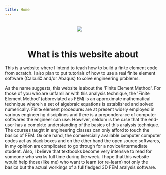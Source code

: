 ```yaml
---
title: Home
---
```

<br>
<center><img src="/images/Final.png" style="max-width:100%;min-width:40px;float:middle;"/></center>
<br>

<center> <h1> What is this website about </h1></center>



This is a website where I intend to teach how to build a finite element code from scratch. I also plan to put tutorials of how to use a real finite element software (CalculiX and/or Abaqus) to solve engineering problems.

As the name suggests, this website is about the 'Finite Element Method'. For those of you who are unfamiliar with this analysis technique, the 'Finite Element Method' (abbreviated as FEM) is an approximate mathematical technique wherein a set of algebraic equations is established and solved numerically. Finite element procedures are at present widely employed in various engineering disciplines and there is a preponderance of computer softwares the engineer can use. However, seldom is the case that the end-user has a complete understanding of the basics of this analysis technique. The courses taught in engineering classes can only afford to touch the basics of FEM. On one hand, the commercially available computer computer codes act as black boxes and on the other hand the open source softwares, in my opinion are complicated to go through for a novice/intermediate student. Also, I believe that textbooks become very intensive to read for someone who works full time during the week. I hope that this website would help those (like me) who want to learn (or re-learn) not only the basics but the actual workings of a full fledged 3D FEM analysis software.
